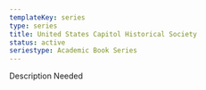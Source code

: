 ```yaml
---
templateKey: series
type: series
title: United States Capitol Historical Society
status: active
seriestype: Academic Book Series
---
```

Description Needed